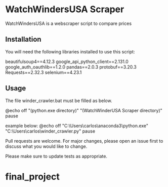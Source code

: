 # WatchWindersUSA Scraper

WatchWindersUSA is a webscraper script to compare prices

## Installation

You will need the following libraries installed to use this script:

beautifulsoup4==4.12.3
google_api_python_client==2.131.0
google_auth_oauthlib==1.2.0
pandas==2.0.3
protobuf==3.20.3
Requests==2.32.3
selenium==4.23.1

## Usage

The file winder_crawler.bat must be filled as below.

@echo off
"(python.exe directory)" "(WatchWinderUSA Scraper directory)"
pause

example below:
@echo off
"C:\Users\carlos\anaconda3\python.exe" "C:\Users\carlos\winder_crawler.py"
pause


Pull requests are welcome. For major changes, please open an issue first
to discuss what you would like to change.

Please make sure to update tests as appropriate.

# final_project
